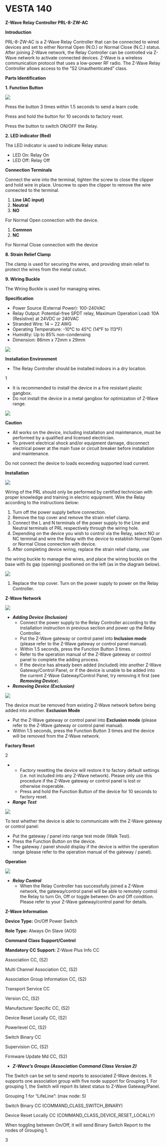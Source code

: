 # VESTA 140

**Z-Wave Relay Controller PRL-8-ZW-AC**

**Introduction**

PRL-8-ZW-AC is a Z-Wave Relay Controller that can be connected to wired devices and set to either Normal Open (N.O.) or Normal Close (N.C.) status. After joining Z-Wave network, the Relay Controller can be controlled via Z-Wave network to activate connected devices. Z-Wave is a wireless communication protocol that uses a low-power RF radio. The Z-Wave Relay Controller allows access to the “S2 Unauthenticated” class.

**Parts Identification**

**1. Function Button**

![](<.gitbook/assets/0 (53).jpeg>)

Press the button 3 times within 1.5 seconds to send a learn code.

Press and hold the button for 10 seconds to factory reset.

Press the button to switch ON/OFF the Relay.

**2. LED indicator (Red)**

The LED indicator is used to indicate Relay status:

* LED On: Relay On
* LED Off: Relay Off

**Connection Terminals**

Connect the wire into the terminal, tighten the screw to close the clipper and hold wire in place. Unscrew to open the clipper to remove the wire connected to the terminal.

1. **Line (AC input)**
2. **Neutral**
3. **NO**

For Normal Open connection with the device.

1. **Common**
2. **NC**

For Normal Close connection with the device

**8. Strain Relief Clamp**

The clamp is used for securing the wires, and providing strain relief to protect the wires from the metal cutout.

**9. Wiring Buckle**

The Wiring Buckle is used for managing wires.

**Specification**

* Power Source (External Power): 100-240VAC
* Relay Output: Potential-free SPDT relay, Maximum Operation Load: 10A (Resistive) at 24VDC or 240VAC
* Stranded Wire: 14 \~ 22 AWG
* Operating Temperature: -10°C to 45°C (14°F to 113°F)
* Humidity: Up to 85% non-condensing
* Dimension: 86mm x 72mm x 29mm

![](<.gitbook/assets/1 (45).jpeg>)

**Installation Environment**

* The Relay Controller should be installed indoors in a dry location.

1

* It is recommended to install the device in a fire resistant plastic gangbox.
* Do not install the device in a metal gangbox for optimization of Z-Wave range.

![](<.gitbook/assets/2 (41).jpeg>)

**Caution**

* All works on the device, including installation and maintenance, must be performed by a qualified and licensed electrician.
* To prevent electrical shock and/or equipment damage, disconnect electrical power at the main fuse or circuit breaker before installation and maintenance.

Do not connect the device to loads exceeding supported load current.

**Installation**

![](<.gitbook/assets/3 (38).jpeg>)

Wiring of the PRL should only be performed by certified technician with proper knowledge and training in electric equipment. Wire the Relay according to the instructions below:

1. Turn off the power supply before connection.
2. Remove the top cover and remove the strain relief clamp.
3. Connect the L and N terminals of the power supply to the Line and Neutral terminals of PRL respectively through the wiring hole.
4. Depending on the device you wish to control via the Relay, select NO or NC terminal and wire the Relay with the device to establish Normal Open or Normal Close connection with device.
5. After completing device wiring, replace the strain relief clamp, use

the wiring buckle to manage the wires, and place the wiring buckle on the base with its gap (opening) positioned on the left (as in the diagram below).

![](<.gitbook/assets/4 (39).jpeg>)

1. Replace the top cover. Turn on the power supply to power on the Relay Controller.

**Z-Wave Network**

![](<.gitbook/assets/5 (51).png>)

* _**Adding Device (Inclusion)**_
  * Connect the power supply to the Relay Controller according to the installation instruction in previous section and power up the Relay Controller.
  * Put the Z-Wave gateway or control panel into **Inclusion mode** (please refer to the Z-Wave gateway or control panel manual).
  * Within 1.5 seconds, press the Function Button 3 times.
  * Refer to the operation manual of the Z-Wave gateway or control panel to complete the adding process.
  * If the device has already been added (included) into another Z-Wave Gateway/Control Panel, or if the device is unable to be added into the current Z-Wave Gateway/Control Panel, try removing it first (see _**Removing Device**_).
* _**Removing Device (Exclusion)**_

![](<.gitbook/assets/6 (33).png>)

The device must be removed from existing Z-Wave network before being added into another. **Exclusion Mode**

* Put the Z-Wave gateway or control panel into **Exclusion mode** (please refer to the Z-Wave gateway or control panel manual).
* Within 1.5 seconds, press the Function Button 3 times and the device will be removed from the Z-Wave network.

**Factory Reset**

2

*
  * Factory resetting the device will restore it to factory default settings (i.e. not included into any Z-Wave network). Please only use this procedure if the Z-Wave gateway or control panel is lost or otherwise inoperable.
  * Press and hold the Function Button of the device for 10 seconds to factory reset.
* _**Range Test**_

![](<.gitbook/assets/7 (28).png>)

To test whether the device is able to communicate with the Z-Wave gateway or control panel:

* Put the gateway / panel into range test mode (Walk Test).
* Press the Function Button on the device.
* The gateway / panel should display if the device is within the operation range (please refer to the operation manual of the gateway / panel).

**Operation**

![](<.gitbook/assets/8 (23).jpeg>)

* _**Relay Control**_
  * When the Relay Controller has successfully joined a Z-Wave network, the gateway/control panel will be able to remotely control the Relay to turn On, Off or toggle between On and Off condition. Please refer to your Z-Wave gateway/control panel for details.

**Z-Wave Information**

**Device Type:** On/Off Power Switch

**Role Type:** Always On Slave (AOS)

**Command Class Support/Control**

**Mandatory CC Support:** Z-Wave Plus Info CC

Association CC, (S2)

Multi Channel Association CC, (S2)

Association Group Information CC, (S2)

Transport Service CC

Version CC, (S2)

Manufacturer Specific CC, (S2)

Device Reset Locally CC, (S2)

Powerlevel CC, (S2)

Switch Binary CC

Supervision CC, (S2)

Firmware Update Md CC, (S2)

* _**Z-Wave’s Groups (Association Command Class Version 2)**_

The Switch can be set to send reports to associated Z-Wave devices. It supports one association group with five node support for Grouping 1. For grouping 1, the Switch will report its latest status to Z-Wave Gateway/Panel.

Grouping 1 for “LifeLine”: (max node: 5)

Switch Binary CC (COMMAND\_CLASS\_SWITCH\_BINARY)

Device Reset Locally CC (COMMAND\_CLASS\_DEVICE\_RESET\_LOCALLY)

When toggling between On/Off, it will send Binary Switch Report to the nodes of Grouping 1.

3
